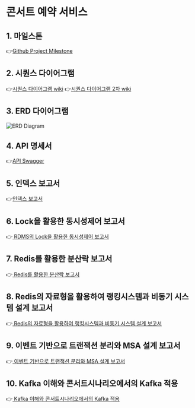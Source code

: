 # 콘서트 예약 서비스


## 1. 마일스톤 

👉[Github Project Milestone](https://github.com/users/loveAlakazam/projects/9/views/8)


## 2. 시퀀스 다이어그램

👉[시퀀스 다이어그램 wiki](https://github.com/loveAlakazam/hh-08-concert/wiki/03_%EC%8B%9C%ED%80%80%EC%8A%A4%EB%8B%A4%EC%9D%B4%EC%96%B4%EA%B7%B8%EB%9E%A8)
👉[시퀀스 다이어그램 2차 wiki](https://github.com/loveAlakazam/hh-08-concert/wiki/03_%EC%8B%9C%ED%80%80%EC%8A%A4%EB%8B%A4%EC%9D%B4%EC%96%B4%EA%B7%B8%EB%9E%A8_2nd)

## 3. ERD 다이어그램

![ERD Diagram](https://github.com/loveAlakazam/hh-08-concert/wiki/images/erd-ver-1.png)

## 4. API 명세서

👉[API Swagger](https://app.swaggerhub.com/apis-docs/sampleswagger-f17/hh-08-concert/1.0.0)

## 5. 인덱스 보고서

👉[인덱스 보고서](https://github.com/loveAlakazam/hh-08-concert/wiki/06_%EC%9D%B8%EB%8D%B1%EC%8A%A4%EB%B3%B4%EA%B3%A0%EC%84%9C)

## 6. Lock을 활용한 동시성제어 보고서

👉[ RDMS의 Lock을 활용한 동시성제어 보고서 ](https://github.com/loveAlakazam/hh-08-concert/wiki/07_RDBMS_%EB%9D%BD%EC%9D%84%ED%99%9C%EC%9A%A9%ED%95%9C_%EB%8F%99%EC%8B%9C%EC%84%B1%EC%A0%9C%EC%96%B4%EB%B3%B4%EA%B3%A0%EC%84%9C)


## 7. Redis를 활용한 분산락 보고서

👉[ Redis를 활용한 분산락 보고서 ](https://github.com/loveAlakazam/hh-08-concert/wiki/08_Redis%EB%A5%BC_%ED%99%9C%EC%9A%A9%ED%95%9C_%EB%B6%84%EC%82%B0%EB%9D%BD)


## 8. Redis의 자료형을 활용하여 랭킹시스템과 비동기 시스템 설계 보고서

👉[ Redis의 자료형을 활용하여 랭킹시스템과 비동기 시스템 설계 보고서 ](https://github.com/loveAlakazam/hh-08-concert/wiki/10_Redis_%ED%99%9C%EC%9A%A9)


## 9. 이벤트 기반으로 트랜잭션 분리와 MSA 설계 보고서

👉[ 이벤트 기반으로 트랜잭션 분리와 MSA 설계 보고서](https://github.com/loveAlakazam/hh-08-concert/wiki/11_%ED%8A%B8%EB%9E%9C%EC%9E%AD%EC%85%98%EB%B6%84%EB%A6%AC_&_%EC%9D%B4%EB%B2%A4%ED%8A%B8%EA%B8%B0%EB%B0%98%EC%84%A4%EA%B3%84)


## 10. Kafka 이해와 콘서트시나리오에서의 Kafka 적용

👉[ Kafka 이해와 콘서트시나리오에서의 Kafka 적용](https://github.com/loveAlakazam/hh-08-concert/wiki/12_kafka_%EB%B9%84%EB%8F%99%EA%B8%B0%EB%A9%94%EC%8B%9C%EC%A7%80%ED%81%90%EB%A5%BC_%ED%99%9C%EC%9A%A9%ED%95%9C_%EC%84%A4%EA%B3%84)

